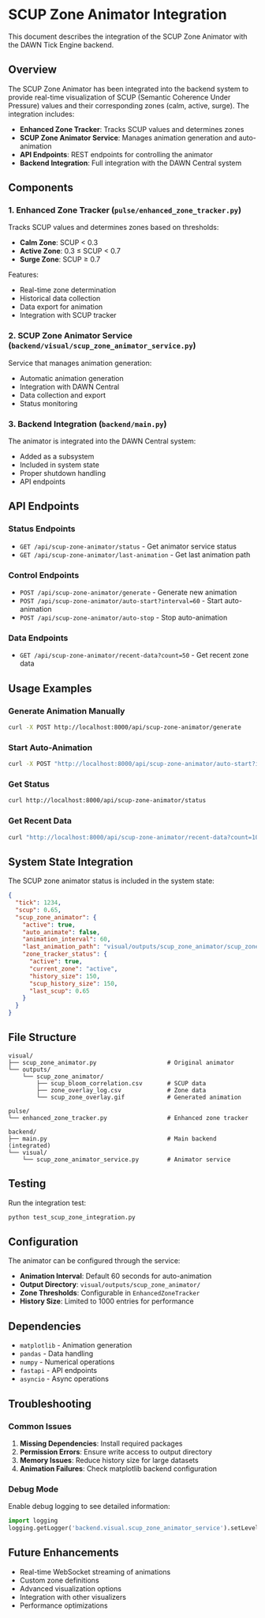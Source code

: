 # SCUP Zone Animator Integration

This document describes the integration of the SCUP Zone Animator with the DAWN Tick Engine backend.

## Overview

The SCUP Zone Animator has been integrated into the backend system to provide real-time visualization of SCUP (Semantic Coherence Under Pressure) values and their corresponding zones (calm, active, surge). The integration includes:

- **Enhanced Zone Tracker**: Tracks SCUP values and determines zones
- **SCUP Zone Animator Service**: Manages animation generation and auto-animation
- **API Endpoints**: REST endpoints for controlling the animator
- **Backend Integration**: Full integration with the DAWN Central system

## Components

### 1. Enhanced Zone Tracker (`pulse/enhanced_zone_tracker.py`)

Tracks SCUP values and determines zones based on thresholds:
- **Calm Zone**: SCUP < 0.3
- **Active Zone**: 0.3 ≤ SCUP < 0.7  
- **Surge Zone**: SCUP ≥ 0.7

Features:
- Real-time zone determination
- Historical data collection
- Data export for animation
- Integration with SCUP tracker

### 2. SCUP Zone Animator Service (`backend/visual/scup_zone_animator_service.py`)

Service that manages animation generation:
- Automatic animation generation
- Integration with DAWN Central
- Data collection and export
- Status monitoring

### 3. Backend Integration (`backend/main.py`)

The animator is integrated into the DAWN Central system:
- Added as a subsystem
- Included in system state
- Proper shutdown handling
- API endpoints

## API Endpoints

### Status Endpoints

- `GET /api/scup-zone-animator/status` - Get animator service status
- `GET /api/scup-zone-animator/last-animation` - Get last animation path

### Control Endpoints

- `POST /api/scup-zone-animator/generate` - Generate new animation
- `POST /api/scup-zone-animator/auto-start?interval=60` - Start auto-animation
- `POST /api/scup-zone-animator/auto-stop` - Stop auto-animation

### Data Endpoints

- `GET /api/scup-zone-animator/recent-data?count=50` - Get recent zone data

## Usage Examples

### Generate Animation Manually

```bash
curl -X POST http://localhost:8000/api/scup-zone-animator/generate
```

### Start Auto-Animation

```bash
curl -X POST "http://localhost:8000/api/scup-zone-animator/auto-start?interval=30"
```

### Get Status

```bash
curl http://localhost:8000/api/scup-zone-animator/status
```

### Get Recent Data

```bash
curl "http://localhost:8000/api/scup-zone-animator/recent-data?count=100"
```

## System State Integration

The SCUP zone animator status is included in the system state:

```json
{
  "tick": 1234,
  "scup": 0.65,
  "scup_zone_animator": {
    "active": true,
    "auto_animate": false,
    "animation_interval": 60,
    "last_animation_path": "visual/outputs/scup_zone_animator/scup_zone_overlay.gif",
    "zone_tracker_status": {
      "active": true,
      "current_zone": "active",
      "history_size": 150,
      "scup_history_size": 150,
      "last_scup": 0.65
    }
  }
}
```

## File Structure

```
visual/
├── scup_zone_animator.py                    # Original animator
└── outputs/
    └── scup_zone_animator/
        ├── scup_bloom_correlation.csv       # SCUP data
        ├── zone_overlay_log.csv             # Zone data
        └── scup_zone_overlay.gif            # Generated animation

pulse/
└── enhanced_zone_tracker.py                 # Enhanced zone tracker

backend/
├── main.py                                  # Main backend (integrated)
└── visual/
    └── scup_zone_animator_service.py        # Animator service
```

## Testing

Run the integration test:

```bash
python test_scup_zone_integration.py
```

## Configuration

The animator can be configured through the service:

- **Animation Interval**: Default 60 seconds for auto-animation
- **Output Directory**: `visual/outputs/scup_zone_animator/`
- **Zone Thresholds**: Configurable in `EnhancedZoneTracker`
- **History Size**: Limited to 1000 entries for performance

## Dependencies

- `matplotlib` - Animation generation
- `pandas` - Data handling
- `numpy` - Numerical operations
- `fastapi` - API endpoints
- `asyncio` - Async operations

## Troubleshooting

### Common Issues

1. **Missing Dependencies**: Install required packages
2. **Permission Errors**: Ensure write access to output directory
3. **Memory Issues**: Reduce history size for large datasets
4. **Animation Failures**: Check matplotlib backend configuration

### Debug Mode

Enable debug logging to see detailed information:

```python
import logging
logging.getLogger('backend.visual.scup_zone_animator_service').setLevel(logging.DEBUG)
```

## Future Enhancements

- Real-time WebSocket streaming of animations
- Custom zone definitions
- Advanced visualization options
- Integration with other visualizers
- Performance optimizations 